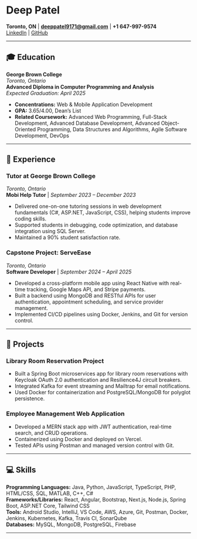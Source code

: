 # Deep Patel  
**Toronto, ON** | **deeppatel9171@gmail.com** | **+1 647-997-9574**  
[LinkedIn](https://www.linkedin.com/in/deep-patel-a7181520b/) | [GitHub](https://github.com/Deeppatel91)  

---

## 🎓 **Education**  
**George Brown College**  
*Toronto, Ontario*  
**Advanced Diploma in Computer Programming and Analysis**  
*Expected Graduation: April 2025*  
- **Concentrations:** Web & Mobile Application Development  
- **GPA:** 3.65/4.00, Dean’s List  
- **Related Coursework:** Advanced Web Programming, Full-Stack Development, Advanced Database Development, Advanced Object-Oriented Programming, Data Structures and Algorithms, Agile Software Development, DevOps  

---

## 💼 **Experience**  

### **Tutor at George Brown College**  
*Toronto, Ontario*  
**Mobi Help Tutor** | *September 2023 – December 2023*  
- Delivered one-on-one tutoring sessions in web development fundamentals (C#, ASP.NET, JavaScript, CSS), helping students improve coding skills.  
- Supported students in debugging, code optimization, and database integration using SQL Server.  
- Maintained a 90% student satisfaction rate.  

### **Capstone Project: ServeEase**  
*Toronto, Ontario*  
**Software Developer** | *September 2024 – April 2025*  
- Developed a cross-platform mobile app using React Native with real-time tracking, Google Maps API, and Stripe payments.  
- Built a backend using MongoDB and RESTful APIs for user authentication, appointment scheduling, and service provider management.  
- Implemented CI/CD pipelines using Docker, Jenkins, and Git for version control.  

---

## 🚀 **Projects**  

### **Library Room Reservation Project**  
- Built a Spring Boot microservices app for library room reservations with Keycloak OAuth 2.0 authentication and Resilience4J circuit breakers.  
- Integrated Kafka for event streaming and Mailtrap for email notifications.  
- Used Docker for containerization and PostgreSQL/MongoDB for polyglot persistence.  

### **Employee Management Web Application**  
- Developed a MERN stack app with JWT authentication, real-time search, and CRUD operations.  
- Containerized using Docker and deployed on Vercel.  
- Tested APIs using Postman and managed version control with Git.  

---

## 💻 **Skills**  
**Programming Languages:** Java, Python, JavaScript, TypeScript, PHP, HTML/CSS, SQL, MATLAB, C++, C#  
**Frameworks/Libraries:** React, Angular, Bootstrap, Next.js, Node.js, Spring Boot, ASP.NET Core, Tailwind CSS  
**Tools:** Android Studio, IntelliJ, VS Code, AWS, Azure, Git, Postman, Docker, Jenkins, Kubernetes, Kafka, Travis CI, SonarQube  
**Databases:** MySQL, MongoDB, PostgreSQL, Firebase  

---

